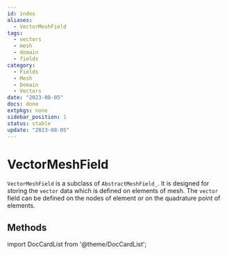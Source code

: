 ```yaml
---
id: index
aliases:
  - VectorMeshField
tags:
  - vectors
  - mesh
  - domain
  - fields
category:
  - Fields
  - Mesh
  - Domain
  - Vectors
date: "2023-08-05"
docs: done
extpkgs: none
sidebar_position: 1
status: stable
update: "2023-08-05"
---
```


# VectorMeshField

`VectorMeshField` is a subclass of `AbstractMeshField_`. It is designed for storing the `vector` data which is defined on elements of mesh. The `vector` field can be defined on the nodes of element or on the quadrature point of elements.

## Methods

import DocCardList from '@theme/DocCardList';

<DocCardList />
